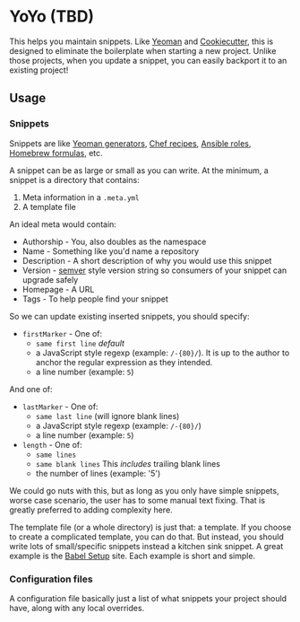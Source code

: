 YoYo (TBD)
==========

This helps you maintain snippets. Like [Yeoman] and [Cookiecutter], this is
designed to eliminate the boilerplate when starting a new project. Unlike those
projects, when you update a snippet, you can easily backport it to an existing
project!

  [Yeoman]: http://yeoman.io/
  [Cookiecutter]: https://cookiecutter.readthedocs.io/en/latest/

Usage
-----

### Snippets

Snippets are like [Yeoman generators], [Chef recipes], [Ansible roles],
[Homebrew formulas], etc.

A snippet can be as large or small as you can write. At the minimum, a snippet
is a directory that contains:

1. Meta information in a `.meta.yml`
2. A template file

An ideal meta would contain:

* Authorship - You, also doubles as the namespace
* Name - Something like you'd name a repository
* Description - A short description of why you would use this snippet
* Version - [semver] style version string so consumers of your snippet can upgrade safely
* Homepage - A URL
* Tags - To help people find your snippet

So we can update existing inserted snippets, you should specify:

* `firstMarker` - One of:
  * `same first line` *default*
  * a JavaScript style regexp (example: `/-{80}/`). It is up to the author to
    anchor the regular expression as they intended.
  * a line number (example: `5`)

And one of:

* `lastMarker` - One of:
  * `same last line` (will ignore blank lines)
  * a JavaScript style regexp (example: `/-{80}/`)
  * a line number (example: `5`)
* `length` - One of:
  * `same lines`
  * `same blank lines` This *includes* trailing blank lines
  * the number of lines (example: '5')

We could go nuts with this, but as long as you only have simple snippets, worse
case scenario, the user has to some manual text fixing. That is greatly
preferred to adding complexity here.

The template file (or a whole directory) is just that: a template. If you
choose to create a complicated template, you can do that. But instead, you
should write lots of small/specific snippets instead a kitchen sink snippet. A
great example is the [Babel Setup] site. Each example is short and simple.

  [Yeoman generators]: http://yeoman.io/authoring/
  [Chef recipes]: https://docs.chef.io/recipes.html
  [Ansible roles]: http://docs.ansible.com/ansible/playbooks_roles.html
  [Homebrew formulas]: https://github.com/Homebrew/brew/blob/master/docs/Formula-Cookbook.md
  [semver]: http://semver.org/
  [Babel Setup]: https://babeljs.io/docs/setup/


### Configuration files

A configuration file basically just a list of what snippets your project should
have, along with any local overrides.
